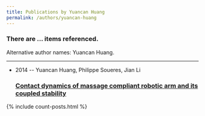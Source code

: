 ```yaml
---
title: Publications by Yuancan Huang
permalink: /authors/yuancan-huang
---
```


<h3 id="number-posts">There are ... items referenced.</h3>
<p id='info-authors'>Alternative author names: Yuancan Huang.</p>
<hr />
<ul class="post-list">
<li><span class='post-meta'>2014 -- Yuancan Huang, Philippe Soueres, Jian Li</span><h3><a class='post-link' href="{{ site.baseurl }}/contact-dynamics-of-massage-compliant-robotic-arm-and-its-coupled-stability">Contact dynamics of massage compliant robotic arm and its coupled stability</a></h3></li>

</ul>
{% include count-posts.html %}
